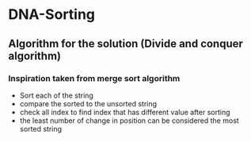 # DNA-Sorting

## Algorithm for the solution (Divide and conquer algorithm)
### Inspiration taken from merge sort algorithm
- Sort each of the string 
- compare the sorted to the unsorted string
- check all index to find index that has different value after sorting
- the least number of change in position can be considered the most sorted string

